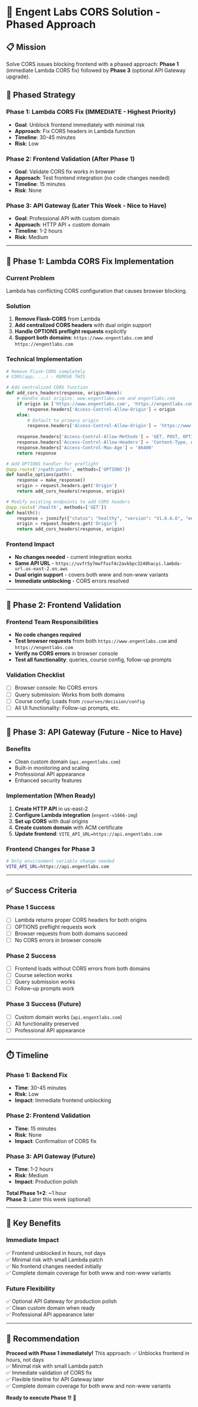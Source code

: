 # 🚀 Engent Labs CORS Solution - Phased Approach

## 📋 **Mission**
Solve CORS issues blocking frontend with a phased approach: **Phase 1** (immediate Lambda CORS fix) followed by **Phase 3** (optional API Gateway upgrade).

## 🎯 **Phased Strategy**

### **Phase 1: Lambda CORS Fix (IMMEDIATE - Highest Priority)**
- **Goal**: Unblock frontend immediately with minimal risk
- **Approach**: Fix CORS headers in Lambda function
- **Timeline**: 30-45 minutes
- **Risk**: Low

### **Phase 2: Frontend Validation (After Phase 1)**
- **Goal**: Validate CORS fix works in browser
- **Approach**: Test frontend integration (no code changes needed)
- **Timeline**: 15 minutes
- **Risk**: None

### **Phase 3: API Gateway (Later This Week - Nice to Have)**
- **Goal**: Professional API with custom domain
- **Approach**: HTTP API + custom domain
- **Timeline**: 1-2 hours
- **Risk**: Medium

---

## 🔧 **Phase 1: Lambda CORS Fix Implementation**

### **Current Problem**
Lambda has conflicting CORS configuration that causes browser blocking.

### **Solution**
1. **Remove Flask-CORS** from Lambda
2. **Add centralized CORS headers** with dual origin support
3. **Handle OPTIONS preflight requests** explicitly
4. **Support both domains**: `https://www.engentlabs.com` and `https://engentlabs.com`

### **Technical Implementation**
```python
# Remove Flask-CORS completely
# CORS(app, ...) - REMOVE THIS

# Add centralized CORS function
def add_cors_headers(response, origin=None):
    # Handle dual origins: www.engentlabs.com and engentlabs.com
    if origin in ['https://www.engentlabs.com', 'https://engentlabs.com']:
        response.headers['Access-Control-Allow-Origin'] = origin
    else:
        # Default to primary origin
        response.headers['Access-Control-Allow-Origin'] = 'https://www.engentlabs.com'
    
    response.headers['Access-Control-Allow-Methods'] = 'GET, POST, OPTIONS'
    response.headers['Access-Control-Allow-Headers'] = 'Content-Type, Authorization'
    response.headers['Access-Control-Max-Age'] = '86400'
    return response

# Add OPTIONS handler for preflight
@app.route('/<path:path>', methods=['OPTIONS'])
def handle_options(path):
    response = make_response()
    origin = request.headers.get('Origin')
    return add_cors_headers(response, origin)

# Modify existing endpoints to add CORS headers
@app.route('/health', methods=['GET'])
def health():
    response = jsonify({"status": "healthy", "version": "V1.6.6.6", "engine_ready": True})
    origin = request.headers.get('Origin')
    return add_cors_headers(response, origin)
```

### **Frontend Impact**
- **No changes needed** - current integration works
- **Same API URL** - `https://uvfr5y7mwffusf4c2avkbpc3240hacyi.lambda-url.us-east-2.on.aws`
- **Dual origin support** - covers both www and non-www variants
- **Immediate unblocking** - CORS errors resolved

---

## 📱 **Phase 2: Frontend Validation**

### **Frontend Team Responsibilities**
- **No code changes required**
- **Test browser requests** from both `https://www.engentlabs.com` and `https://engentlabs.com`
- **Verify no CORS errors** in browser console
- **Test all functionality**: queries, course config, follow-up prompts

### **Validation Checklist**
- [ ] Browser console: No CORS errors
- [ ] Query submission: Works from both domains
- [ ] Course config: Loads from `/courses/decision/config`
- [ ] All UI functionality: Follow-up prompts, etc.

---

## 🚀 **Phase 3: API Gateway (Future - Nice to Have)**

### **Benefits**
- Clean custom domain (`api.engentlabs.com`)
- Built-in monitoring and scaling
- Professional API appearance
- Enhanced security features

### **Implementation (When Ready)**
1. **Create HTTP API** in us-east-2
2. **Configure Lambda integration** (`engent-v1666-img`)
3. **Set up CORS** with dual origins
4. **Create custom domain** with ACM certificate
5. **Update frontend**: `VITE_API_URL=https://api.engentlabs.com`

### **Frontend Changes for Phase 3**
```bash
# Only environment variable change needed
VITE_API_URL=https://api.engentlabs.com
```

---

## ✅ **Success Criteria**

### **Phase 1 Success**
- [ ] Lambda returns proper CORS headers for both origins
- [ ] OPTIONS preflight requests work
- [ ] Browser requests from both domains succeed
- [ ] No CORS errors in browser console

### **Phase 2 Success**
- [ ] Frontend loads without CORS errors from both domains
- [ ] Course selection works
- [ ] Query submission works
- [ ] Follow-up prompts work

### **Phase 3 Success (Future)**
- [ ] Custom domain works (`api.engentlabs.com`)
- [ ] All functionality preserved
- [ ] Professional API appearance

---

## ⏱️ **Timeline**

### **Phase 1: Backend Fix**
- **Time**: 30-45 minutes
- **Risk**: Low
- **Impact**: Immediate frontend unblocking

### **Phase 2: Frontend Validation**
- **Time**: 15 minutes
- **Risk**: None
- **Impact**: Confirmation of CORS fix

### **Phase 3: API Gateway (Future)**
- **Time**: 1-2 hours
- **Risk**: Medium
- **Impact**: Production polish

**Total Phase 1+2**: ~1 hour  
**Phase 3**: Later this week (optional)

---

## 🎯 **Key Benefits**

### **Immediate Impact**
✅ Frontend unblocked in hours, not days  
✅ Minimal risk with small Lambda patch  
✅ No frontend changes needed initially  
✅ Complete domain coverage for both www and non-www variants

### **Future Flexibility**
✅ Optional API Gateway for production polish  
✅ Clean custom domain when ready  
✅ Professional API appearance later

---

## 🚀 **Recommendation**


**Proceed with Phase 1 immediately!** This approach:
✅ Unblocks frontend in hours, not days  
✅ Minimal risk with small Lambda patch  
✅ Immediate validation of CORS fix  
✅ Flexible timeline for API Gateway later  
✅ Complete domain coverage for both www and non-www variants

**Ready to execute Phase 1!** 🎯
